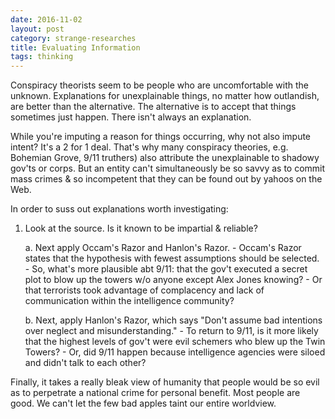 ```yaml
---
date: 2016-11-02
layout: post
category: strange-researches
title: Evaluating Information
tags: thinking
---
```


Conspiracy theorists seem to be people who are uncomfortable with the unknown. Explanations for unexplainable things, no matter how outlandish, are better than the alternative. The alternative is to accept that things sometimes just happen. There isn't always an explanation.

While you're imputing a reason for things occurring, why not also impute intent? It's a 2 for 1 deal. That's why many conspiracy theories, e.g. Bohemian Grove, 9/11 truthers) also attribute the unexplainable to shadowy gov'ts or corps. But an entity can't simultaneously be so savvy as to commit mass crimes & so incompetent that they can be found out by yahoos on the Web.

In order to suss out explanations worth investigating:

1. Look at the source. Is it known to be impartial & reliable?

    a. Next apply Occam's Razor and Hanlon's Razor.
       - Occam's Razor states that the hypothesis with fewest assumptions should be selected. 
       - So, what's more plausible abt 9/11: that the gov't executed a secret plot to blow up the towers w/o anyone except Alex Jones knowing? 
       - Or that terrorists took advantage of complacency and lack of communication within the intelligence community?
    
    b. Next, apply Hanlon's Razor, which says "Don't assume bad intentions over neglect and misunderstanding." 
       - To return to 9/11, is it more likely that the highest levels of gov't were evil schemers who blew up the Twin Towers?
       - Or, did 9/11 happen because intelligence agencies were siloed and didn't talk to each other?

Finally, it takes a really bleak view of humanity that people would be so evil as to perpetrate a national crime for personal benefit. Most people are good. We can't let the few bad apples taint our entire worldview.